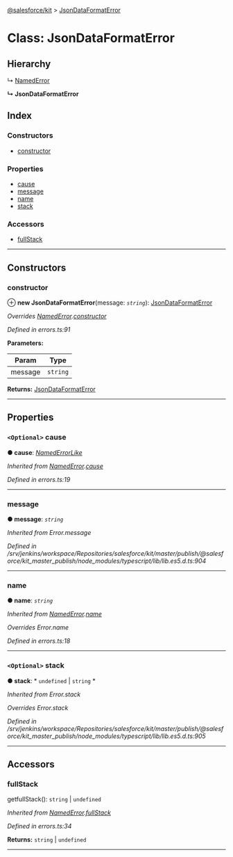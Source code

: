 [@salesforce/kit](../README.md) > [JsonDataFormatError](../classes/jsondataformaterror.md)

# Class: JsonDataFormatError

## Hierarchy

↳  [NamedError](namederror.md)

**↳ JsonDataFormatError**

## Index

### Constructors

* [constructor](jsondataformaterror.md#constructor)

### Properties

* [cause](jsondataformaterror.md#cause)
* [message](jsondataformaterror.md#message)
* [name](jsondataformaterror.md#name)
* [stack](jsondataformaterror.md#stack)

### Accessors

* [fullStack](jsondataformaterror.md#fullstack)

---

## Constructors

<a id="constructor"></a>

###  constructor

⊕ **new JsonDataFormatError**(message: *`string`*): [JsonDataFormatError](jsondataformaterror.md)

*Overrides [NamedError](namederror.md).[constructor](namederror.md#constructor)*

*Defined in errors.ts:91*

**Parameters:**

| Param | Type |
| ------ | ------ |
| message | `string` |

**Returns:** [JsonDataFormatError](jsondataformaterror.md)

___

## Properties

<a id="cause"></a>

### `<Optional>` cause

**● cause**: *[NamedErrorLike](../#namederrorlike)*

*Inherited from [NamedError](namederror.md).[cause](namederror.md#cause)*

*Defined in errors.ts:19*

___
<a id="message"></a>

###  message

**● message**: *`string`*

*Inherited from Error.message*

*Defined in /srv/jenkins/workspace/Repositories/salesforce/kit/master/publish/@salesforce/kit_master_publish/node_modules/typescript/lib/lib.es5.d.ts:904*

___
<a id="name"></a>

###  name

**● name**: *`string`*

*Inherited from [NamedError](namederror.md).[name](namederror.md#name)*

*Overrides Error.name*

*Defined in errors.ts:18*

___
<a id="stack"></a>

### `<Optional>` stack

**● stack**: * `undefined` &#124; `string`
*

*Inherited from Error.stack*

*Overrides Error.stack*

*Defined in /srv/jenkins/workspace/Repositories/salesforce/kit/master/publish/@salesforce/kit_master_publish/node_modules/typescript/lib/lib.es5.d.ts:905*

___

## Accessors

<a id="fullstack"></a>

###  fullStack

getfullStack():  `string` &#124; `undefined`

*Inherited from [NamedError](namederror.md).[fullStack](namederror.md#fullstack)*

*Defined in errors.ts:34*

**Returns:**  `string` &#124; `undefined`

___

